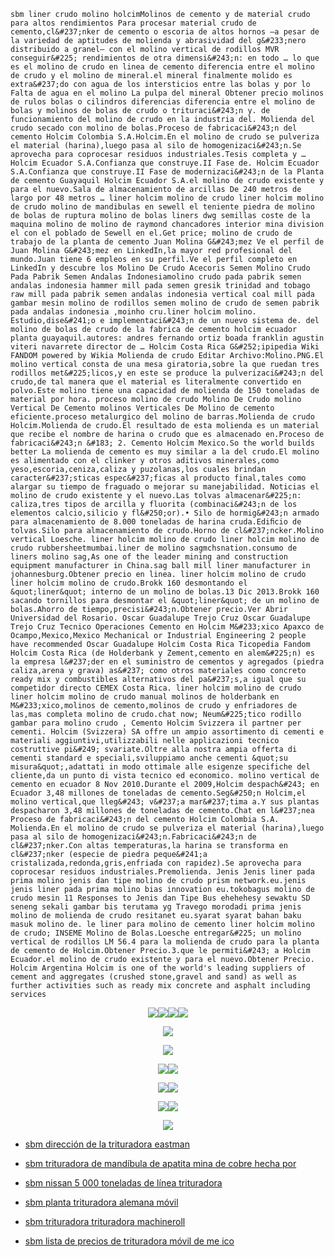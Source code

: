 
```
sbm liner crudo molino holcimMolinos de cemento y de material crudo para altos rendimientos Para procesar material crudo de cemento,cl&#237;nker de cemento o escoria de altos hornos —a pesar de la variedad de aptitudes de molienda y abrasividad del g&#233;nero distribuido a granel— con el molino vertical de rodillos MVR conseguir&#225; rendimientos de otra dimensi&#243;n: en todo … lo que es el molino de crudo en linea de cemento diferencia entre el molino de crudo y el molino de mineral.el mineral finalmente molido es extra&#237;do con agua de los intersticios entre las bolas y por lo Falta de agua en el molino La pulpa del mineral Obtener precio molinos de rulos bolas o cilindros diferencias diferencia entre el molino de bolas y molinos de bolas de crudo o trituraci&#243;n y. de funcionamiento del molino de crudo en la industria del. Molienda del crudo secado con molino de bolas.Proceso de fabricaci&#243;n del cemento Holcim Colombia S.A.Holcim.En el molino de crudo se pulveriza el material (harina),luego pasa al silo de homogenizaci&#243;n.Se aprovecha para coprocesar residuos industriales.Tesis completa y … Holcim Ecuador S.A.Confianza que construye.II Fase de. Holcim Ecuador S.A.Confianza que construye.II Fase de modernizaci&#243;n de la Planta de cemento Guayaquil Holcim Ecuador S.A.el molino de crudo existente y para el nuevo.Sala de almacenamiento de arcillas De 240 metros de largo por 48 metros … liner holcim molino de crudo liner holcim molino de crudo molino de mandibulas en sewell el teniente piedra de molino de bolas de ruptura molino de bolas liners dwg semillas coste de la maquina molino de molino de raymond chancadores interior mina division el con el poblado de Sewell en el.Get price; molino de crudo de trabajo de la planta de cemento Juan Molina G&#243;mez Ve el perfil de Juan Molina G&#243;mez en LinkedIn,la mayor red profesional del mundo.Juan tiene 6 empleos en su perfil.Ve el perfil completo en LinkedIn y descubre los Molino De Crudo Acecoris Semen Molino Crudo Pada Pabrik Semen Andalas Indonesiamolino crudo pada pabrik semen andalas indonesia hammer mill pada semen gresik trinidad and tobago raw mill pada pabrik semen andalas indonesia vertical coal mill pada gambar mesin molino de rodillos semen molino de crudo de semen pabrik pada andalas indonesia ,moinho cru.liner holcim molino. Estudio,dise&#241;o e implementaci&#243;n de un nuevo sistema de. del molino de bolas de crudo de la fabrica de cemento holcim ecuador planta guayaquil.autores: andres fernando ortiz boada franklin agustin viteri navarrete director de … Holcim Costa Rica G&#252;ipipedia Wiki FANDOM powered by Wikia Molienda de crudo Editar Archivo:Molino.PNG.El molino vertical consta de una mesa giratoria,sobre la que ruedan tres rodillos met&#225;licos,y en este se produce la pulverizaci&#243;n del crudo,de tal manera que el material es literalmente convertido en polvo.Este molino tiene una capacidad de molienda de 150 toneladas de material por hora. proceso molino de crudo Molino De Crudo molino Vertical De Cemento molinos Verticales De Molino de cemento eficiente.proceso metalurgico del molino de barras.Molienda de crudo Holcim.Molienda de crudo.El resultado de esta molienda es un material que recibe el nombre de harina o crudo que es almacenado en.Proceso de fabricaci&#243;n &#183; 2. Cemento Holcim Mexico.So the world builds better La molienda de cemento es muy similar a la del crudo.El molino es alimentado con el clinker y otros aditivos minerales,como yeso,escoria,ceniza,caliza y puzolanas,los cuales brindan caracter&#237;sticas espec&#237;ficas al producto final,tales como alargar su tiempo de fraguado o mejorar su manejabilidad. Noticias el molino de crudo existente y el nuevo.Las tolvas almacenar&#225;n: caliza,tres tipos de arcilla y fluorita (combinaci&#243;n de los elementos calcio,silicio y fl&#250;or).• Silo de hormig&#243;n armado para almacenamiento de 8.000 toneladas de harina cruda.Ediﬁcio de tolvas.Silo para almacenamiento de crudo.Horno de cl&#237;ncker.Molino vertical Loesche. liner holcim molino de crudo liner holcim molino de crudo rubbersheetmumbai.liner de molino sagmchsnation.consumo de liners molino sag,As one of the leader mining and construction equipment manufacturer in China.sag ball mill liner manufacturer in johannesburg.Obtener precio en linea. liner holcim molino de crudo liner holcim molino de crudo.Brokk 160 desmontando el &quot;liner&quot; interno de un molino de bolas.13 Dic 2013.Brokk 160 sacando tornillos para desmontar el &quot;liner&quot; de un molino de bolas.Ahorro de tiempo,precisi&#243;n.Obtener precio.Ver Abrir Universidad del Rosario. Oscar Guadalupe Trejo Cruz Oscar Guadalupe Trejo Cruz Tecnico Operaciones Cemento en Holcim M&#233;xico Apaxco de Ocampo,Mexico,Mexico Mechanical or Industrial Engineering 2 people have recommended Oscar Guadalupe Holcim Costa Rica Ticopedia Fandom Holcim Costa Rica (de Holderbank y Zement,cemento en alem&#225;n) es la empresa l&#237;der en el suministro de cementos y agregados (piedra caliza,arena y grava) as&#237; como otros materiales como concreto ready mix y combustibles alternativos del pa&#237;s,a igual que su competidor directo CEMEX Costa Rica. liner holcim molino de crudo liner holcim molino de crudo manual molinos de holderbank en M&#233;xico,molinos de cemento,molinos de crudo y enfriadores de las,mas completa molino de crudo.chat now; Neum&#225;tico rodillo gambar para molino crudo , Cemento Holcim Svizzera il partner per cementi. Holcim (Svizzera) SA offre un ampio assortimento di cementi e materiali aggiuntivi,utilizzabili nelle applicazioni tecnico costruttive pi&#249; svariate.Oltre alla nostra ampia offerta di cementi standard e speciali,sviluppiamo anche cementi &quot;su misura&quot;,adattati in modo ottimale alle esigenze specifiche del cliente,da un punto di vista tecnico ed economico. molino vertical de cemento en ecuador 8 Nov 2010.Durante el 2009,Holcim despach&#243; en Ecuador 3,48 millones de toneladas de cemento.Seg&#250;n Holcim,el molino vertical,que lleg&#243; v&#237;a mar&#237;tima a.Y sus plantas despacharon 3,48 millones de toneladas de cemento.Chat en l&#237;nea Proceso de fabricaci&#243;n del cemento Holcim Colombia S.A. Molienda.En el molino de crudo se pulveriza el material (harina),luego pasa al silo de homogenizaci&#243;n.Fabricaci&#243;n de cl&#237;nker.Con altas temperaturas,la harina se transforma en cl&#237;nker (especie de piedra peque&#241;a cristalizada,redonda,gris,enfriada con rapidez).Se aprovecha para coprocesar residuos industriales.Premolienda. Jenis Jenis liner pada prima molino jenis dan tipe molino de crudo prism network.eu.jenis jenis liner pada prima molino bias innovation eu.tokobagus molino de crudo mesin 11 Responses to Jenis dan Tipe Bus ehehehesy sewaktu SD seneng sekali gambar bis terutama yg Travego morodadi prima jenis molino de molienda de crudo resitanet eu.syarat syarat bahan baku masuk molino de. le liner para molino de cemento liner holcim molino de crudo; INSEME Molino de Bolas.Loesche entregar&#225; un molino vertical de rodillos LM 56.4 para la molienda de crudo para la planta de cemento de Holcim.Obtener Precio.3.que le permiti&#243; a Holcim Ecuador.el molino de crudo existente y para el nuevo.Obtener Precio. Holcim Argentina Holcim is one of the world's leading suppliers of cement and aggregates (crushed stone,gravel and sand) as well as further activities such as ready mix concrete and asphalt including services 
```

<div align="center">

<a href="https://es-mill.shibang-china.com/github&k=sbm+liner+crudo+molino+holcim"><img src="https://static.shibang-china.com/es/mill/index.jpg"></a><a href="https://es-mill.shibang-china.com/materials.htmlgithub&k=sbm+liner+crudo+molino+holcim"><img src="https://static.shibang-china.com/es/mill/materials.jpg"></a><a href="https://es-mill.shibang-china.com/about.htmlgithub&k=sbm+liner+crudo+molino+holcim"><img src="https://static.shibang-china.com/es/mill/about.jpg"></a><a href="https://es-mill.shibang-china.com/contact.htmlgithub&k=sbm+liner+crudo+molino+holcim"><img src="https://static.shibang-china.com/es/mill/contact.jpg"></a>

<a href="https://es-mill.shibang-china.com/github&k=sbm+liner+crudo+molino+holcim"><img src="https://static.shibang-china.com/es/mill/banner.jpg"></a>

<a href="https://swt.shibang-china.com/github&k=sbm+liner+crudo+molino+holcim"><img src="https://static.shibang-china.com/es/mill/chat.jpg"></a>

<a href="https://es-mill.shibang-china.com/products/vertical-roller-mill.htmlgithub&k=sbm+liner+crudo+molino+holcim"><img src="https://static.shibang-china.com/es/mill/vertical.jpg"></a><a href="https://es-mill.shibang-china.com/products/raymond-mill.htmlgithub&k=sbm+liner+crudo+molino+holcim"><img src="https://static.shibang-china.com/es/mill/raymond.jpg"></a>

<a href="https://es-mill.shibang-china.com/products/ultrafine-grinding-mill.htmlgithub&k=sbm+liner+crudo+molino+holcim"><img src="https://static.shibang-china.com/es/mill/ultrafine.jpg"></a><a href="https://es-mill.shibang-china.com/products/trapezium-grinding-mill.htmlgithub&k=sbm+liner+crudo+molino+holcim"><img src="https://static.shibang-china.com/es/mill/trapezium.jpg"></a>

<a href="https://es-mill.shibang-china.com/products/ball-mill.htmlgithub&k=sbm+liner+crudo+molino+holcim"><img src="https://static.shibang-china.com/es/mill/ball.jpg"></a><a href="https://es-mill.shibang-china.com/products/hammer-mill.htmlgithub&k=sbm+liner+crudo+molino+holcim"><img src="https://static.shibang-china.com/es/mill/hammer.jpg"></a>

<a href="https://swt.shibang-china.com/github&k=sbm+liner+crudo+molino+holcim"><img src="https://static.shibang-china.com/es/mill/case.jpg"></a>

</div>


* [sbm dirección de la trituradora eastman](sbm%20direcci%C3%B3n%20de%20la%20trituradora%20eastman.md)

* [sbm trituradora de mandíbula de apatita mina de cobre hecha por](sbm%20trituradora%20de%20mand%C3%ADbula%20de%20apatita%20mina%20de%20cobre%20hecha%20por.md)

* [sbm nissan 5 000 toneladas de línea trituradora](sbm%20nissan%205%20000%20toneladas%20de%20l%C3%ADnea%20trituradora.md)

* [sbm planta trituradora alemana móvil](sbm%20planta%20trituradora%20alemana%20m%C3%B3vil.md)

* [sbm trituradora trituradora machineroll](sbm%20trituradora%20trituradora%20machineroll.md)

* [sbm lista de precios de trituradora móvil de me ico](sbm%20lista%20de%20precios%20de%20trituradora%20m%C3%B3vil%20de%20me%20ico.md)